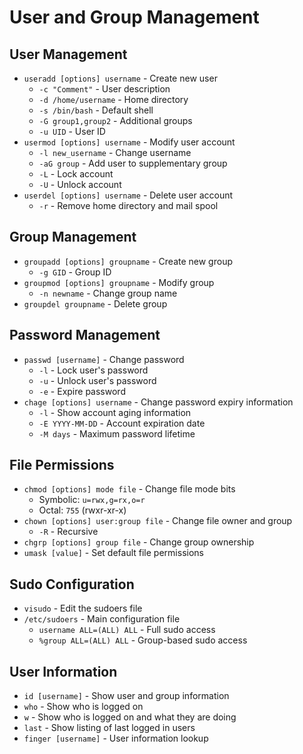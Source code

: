 # User and Group Management

## User Management
- `useradd [options] username` - Create new user
  - `-c "Comment"` - User description
  - `-d /home/username` - Home directory
  - `-s /bin/bash` - Default shell
  - `-G group1,group2` - Additional groups
  - `-u UID` - User ID
- `usermod [options] username` - Modify user account
  - `-l new_username` - Change username
  - `-aG group` - Add user to supplementary group
  - `-L` - Lock account
  - `-U` - Unlock account
- `userdel [options] username` - Delete user account
  - `-r` - Remove home directory and mail spool

## Group Management
- `groupadd [options] groupname` - Create new group
  - `-g GID` - Group ID
- `groupmod [options] groupname` - Modify group
  - `-n newname` - Change group name
- `groupdel groupname` - Delete group

## Password Management
- `passwd [username]` - Change password
  - `-l` - Lock user's password
  - `-u` - Unlock user's password
  - `-e` - Expire password
- `chage [options] username` - Change password expiry information
  - `-l` - Show account aging information
  - `-E YYYY-MM-DD` - Account expiration date
  - `-M days` - Maximum password lifetime

## File Permissions
- `chmod [options] mode file` - Change file mode bits
  - Symbolic: `u=rwx,g=rx,o=r`
  - Octal: `755` (rwxr-xr-x)
- `chown [options] user:group file` - Change file owner and group
  - `-R` - Recursive
- `chgrp [options] group file` - Change group ownership
- `umask [value]` - Set default file permissions

## Sudo Configuration
- `visudo` - Edit the sudoers file
- `/etc/sudoers` - Main configuration file
  - `username ALL=(ALL) ALL` - Full sudo access
  - `%group ALL=(ALL) ALL` - Group-based sudo access

## User Information
- `id [username]` - Show user and group information
- `who` - Show who is logged on
- `w` - Show who is logged on and what they are doing
- `last` - Show listing of last logged in users
- `finger [username]` - User information lookup
